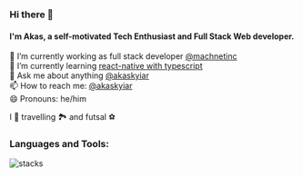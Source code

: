 ### Hi there 👋

#### I'm Akas, a self-motivated Tech Enthusiast and Full Stack Web developer.

🔭 I’m currently working as full stack developer [@machnetinc](https://github.com/machnetinc)  
🌱 I’m currently learning [react-native with typescript](https://github.com/akasrai/daily-quiz-mobile)  
💬 Ask me about anything [@akaskyiar](https://twitter.com/akaskyiar)  
📫 How to reach me: [@akaskyiar](https://twitter.com/akaskyiar)  
😄 Pronouns: he/him

I 💓 travelling 🏞 and futsal ⚽

### Languages and Tools:

<img src="https://raw.githubusercontent.com/akasrai/akasrai/master/assets/stack.svg" alt="stacks"/>
